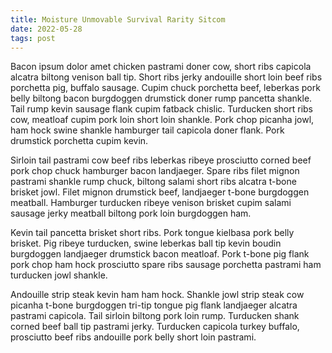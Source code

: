 ```yaml
---
title: Moisture Unmovable Survival Rarity Sitcom
date: 2022-05-28
tags: post
---
```


Bacon ipsum dolor amet chicken pastrami doner cow, short ribs capicola alcatra biltong venison ball tip.  Short ribs jerky andouille short loin beef ribs porchetta pig, buffalo sausage.  Cupim chuck porchetta beef, leberkas pork belly biltong bacon burgdoggen drumstick doner rump pancetta shankle.  Tail rump kevin sausage flank cupim fatback chislic.  Turducken short ribs cow, meatloaf cupim pork loin short loin shankle.  Pork chop picanha jowl, ham hock swine shankle hamburger tail capicola doner flank.  Pork drumstick porchetta cupim kevin.

Sirloin tail pastrami cow beef ribs leberkas ribeye prosciutto corned beef pork chop chuck hamburger bacon landjaeger.  Spare ribs filet mignon pastrami shankle rump chuck, biltong salami short ribs alcatra t-bone brisket jowl.  Filet mignon drumstick beef, landjaeger t-bone burgdoggen meatball.  Hamburger turducken ribeye venison brisket cupim salami sausage jerky meatball biltong pork loin burgdoggen ham.

Kevin tail pancetta brisket short ribs.  Pork tongue kielbasa pork belly brisket.  Pig ribeye turducken, swine leberkas ball tip kevin boudin burgdoggen landjaeger drumstick bacon meatloaf.  Pork t-bone pig flank pork chop ham hock prosciutto spare ribs sausage porchetta pastrami ham turducken jowl shankle.

Andouille strip steak kevin ham ham hock.  Shankle jowl strip steak cow picanha t-bone burgdoggen tri-tip tongue pig flank landjaeger alcatra pastrami capicola.  Tail sirloin biltong pork loin rump.  Turducken shank corned beef ball tip pastrami jerky.  Turducken capicola turkey buffalo, prosciutto beef ribs andouille pork belly short loin pastrami.